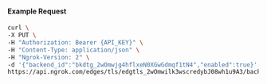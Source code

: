 <!-- Code generated for API Clients. DO NOT EDIT. -->

#### Example Request

```bash
curl \
-X PUT \
-H "Authorization: Bearer {API_KEY}" \
-H "Content-Type: application/json" \
-H "Ngrok-Version: 2" \
-d '{"backend_id":"bkdtg_2wOmwjg4hflxeN0XGwGdmqf1tN4","enabled":true}' \
https://api.ngrok.com/edges/tls/edgtls_2wOmwilk3wscredybJ08wh1u9A3/backend
```
